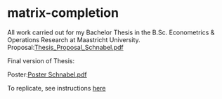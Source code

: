 # matrix-completion
All work carried out for my Bachelor Thesis in the B.Sc. Econometrics & Operations Research at Maastricht University.
Proposal:[Thesis_Proposal_Schnabel.pdf](https://github.com/tobias-schnabel/matrix-completion/files/11892374/Thesis_Proposal_Schnabel.pdf)

Final version of Thesis:

Poster:[Poster Schnabel.pdf](https://github.com/tobias-schnabel/matrix-completion/files/11892370/Poster.Schnabel.pdf)


To replicate, see instructions [here](Replication.md)

